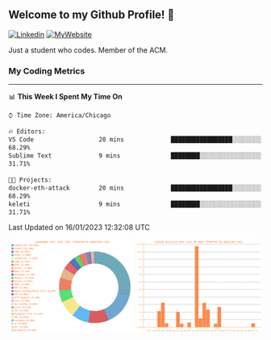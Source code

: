 ## Welcome to my Github Profile! 👋

[![Linkedin](https://img.shields.io/badge/LinkedIn-0077B5?style=for-the-badge&logo=linkedin&logoColor=white)](https://www.linkedin.com/in/mkeleti)   [![MyWebsite](https://img.shields.io/badge/website-000000?style=for-the-badge&logo=About.me&logoColor=white)](https://mkeleti.com)

Just a student who codes. Member of the ACM.

### My Coding Metrics

---

<!--START_SECTION:waka-->
📊 **This Week I Spent My Time On** 

```text
⌚︎ Time Zone: America/Chicago

🔥 Editors: 
VS Code                  20 mins             █████████████████░░░░░░░░   68.29% 
Sublime Text             9 mins              ████████░░░░░░░░░░░░░░░░░   31.71%

🐱‍💻 Projects: 
docker-eth-attack        20 mins             █████████████████░░░░░░░░   68.29% 
keleti                   9 mins              ████████░░░░░░░░░░░░░░░░░   31.71%

```


 Last Updated on 16/01/2023 12:32:08 UTC
<!--END_SECTION:waka-->

<p align="center" >
<img width="49%" alt="My most used Languages" src="assets/waka-langs.svg"/>
<img width="49%" alt="My activity over last month" src="assets/waka-activs.svg"/>
</p>